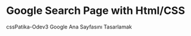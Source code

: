 # Google Search Page with Html/CSS
 cssPatika-Odev3
 Google Ana Sayfasını Tasarlamak
 <img source="google.png">